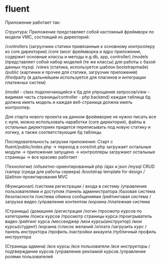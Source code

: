 # fluent
Приложение работает так:

Структура:
Приложение представляет собой кастомный фреймворк по модели VMC, состоящий из директорий:

/controllers (загрузчики статики привязанные к основному контроллеру из core директории)
/core (мозг фреймворка и ядро приложения, содержит основные классы и методы e.g db, app, controller)
/models (представляет собой набор моделей (те же классы) для работы с базой данных mysql.
/views (статика, используется шаблон bootstrapmade)
/public (картинки и прочее для статики, загрузчик приложения)
/thirdparty (в дальнейшем используется для плагинов и интеграции платежных систем)

(model - class подключающийся к бд для упрощения запросов/view - видимая часть страницы/controller - php backend)
каждая таблица бд должна иметь модель и каждая веб-страница должна иметь контроллер.

Для старта нового проекта на данном фреймворке не нужно писать все с нуля, можно использовать наработки (core директория), 
файлы в остальных директориях придется переписывать под новую статику и логику, а также соответствующие бд таблицы.

Последовательность загрузки приложения:
Старт с fluent/public/index.php -> переход в core/init.php загружает остальные модули -> приложение запущено
 -> контроллеры загружают остальные страницы -> все красиво работает

(Технологии)
/объектно-ориентированный php
/ajax и json
/mysql CRUD
/xampp (среда для работы сервера)
/bootstrap template for design
/Шаблон проектирования MVC 

(Функционал)
/система регистрации / входа в систему
/управление пользователями и доступом
/панель администратора
/базовая система безопасности
/система обмена сообщениями 
/рейтинговая система
/загрузка видео
/управление контентом
/корзина
/платежная система

(Страницы)
/домашняя
/регистрация
/логин
/просмотр курсов по категориям
/поиск курсов
/просмотр страницы курса
/проигрыватель видео
/рейтинг курса
/мессенджер
/мои курсы(инструктор)
/мои курсы(студент)
/корзина
/список желаний
/оплата
/загрузить курс
/панель инструктора
/профиль
/настройки аккаунта
/публичный профиль инструктора

(Страницы админа)
/все курсы
/все пользователи
/все инструкторы
/подтверждение курсов
/управление рекламой курсов
/управление ролями пользователей
